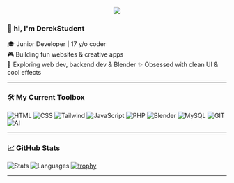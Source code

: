 <!-- Banner -->
<p align="center">
  <img src="https://capsule-render.vercel.app/api?type=waving&color=f2ebe2&height=200&section=header&text=Hey,%20I'm%20DerekStudent!&fontSize=40&fontColor=ffffff" />
</p>

### 👋 hi, I'm DerekStudent

🎓 Junior Developer | 17 y/o coder  
🎮 Building fun websites & creative apps  
🧪 Exploring web dev, backend dev & Blender
✨ Obsessed with clean UI & cool effects  

---

### 🛠️ My Current Toolbox
![HTML](https://img.shields.io/badge/HTML-E34F26?style=flat&logo=html5&logoColor=white)
![CSS](https://img.shields.io/badge/CSS-1572B6?style=flat&logo=css3&logoColor=white)
![Tailwind](https://img.shields.io/badge/Tailwind-38B2AC?style=flat&logo=tailwind-css&logoColor=white)
![JavaScript](https://img.shields.io/badge/JavaScript-F7DF1E?style=flat&logo=javascript&logoColor=black)
![PHP](https://img.shields.io/badge/PHP-777BB4?style=flat&logo=php&logoColor=white)
![Blender](https://img.shields.io/badge/Blender-F5792A?style=flat&logo=blender&logoColor=white)
![MySQL](https://img.shields.io/badge/MySQL-F5792A?style=flat&logo=MySQL&logoColor=white)
![GIT](https://img.shields.io/badge/git-E34F26?style=flat&logo=git&logoColor=white)
![AI](https://img.shields.io/badge/AI-E34F26?style=flat&logo=AI&logoColor=white)


---

### 📈 GitHub Stats
![Stats](https://github-readme-stats.vercel.app/api?username=DerekStudent&show_icons=true&theme=radical)
![Languages](https://github-readme-stats.vercel.app/api/top-langs/?username=DerekStudent&layout=compact&theme=radical)
[![trophy](https://github-profile-trophy.vercel.app/?username=DerekStudent&theme=onedark&row=1&column=7)](https://github.com/ryo-ma/github-profile-trophy)


---
